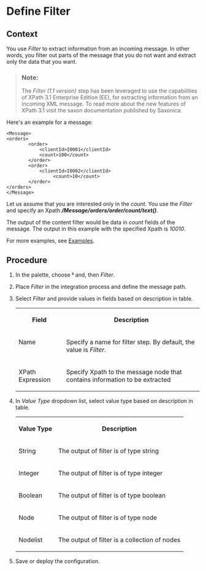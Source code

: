 <!-- loio733f8dceaf094a8bb8afa2628285f64e -->

<link rel="stylesheet" type="text/css" href="../css/sap-icons.css"/>

# Define Filter



## Context

You use *Filter* to extract information from an incoming message. In other words, you filter out parts of the message that you do not want and extract only the data that you want.

> ### Note:  
> The *Filter \(1.1 version\)* step has been leveraged to use the capabilities of XPath 3.1 Enterprise Edition \(EE\), for extracting information from an incoming XML message. To read more about the new features of XPath 3.1 visit the saxon documentation published by Saxonica.

Here's an example for a message:

```
<Message>
<orders>
		<order>
			<clientId>I0001</clientId>
			<count>100</count>
		</order>
		<order>
			<clientId>I0002</clientId>
		     	 <count>10</count>
		</order>
</orders>
</Message>
```

Let us assume that you are interested only in the *count*. You use the *Filter* and specify an Xpath ***/Message/orders/order/count/text\(\)***.

The output of the content filter would be data in *count* fields of the message. The output in this example with the specified Xpath is *10010*.

For more examples, see [Examples](examples-eb2e601.md).



## Procedure

1.  In the palette, choose <span class="SAP-icons"></span> and, then *Filter*.

2.  Place *Filter* in the integration process and define the message path.

3.  Select *Filter* and provide values in fields based on description in table.


    <table>
    <tr>
    <th valign="top">

    Field


    
    </th>
    <th valign="top">

    Description


    
    </th>
    </tr>
    <tr>
    <td valign="top">

    Name


    
    </td>
    <td valign="top">

    Specify a name for filter step. By default, the value is *Filter*.


    
    </td>
    </tr>
    <tr>
    <td valign="top">

    XPath Expression


    
    </td>
    <td valign="top">

    Specify Xpath to the message node that contains information to be extracted


    
    </td>
    </tr>
    </table>
    
4.  In *Value Type* dropdown list, select value type based on description in table.


    <table>
    <tr>
    <th valign="top">

    Value Type


    
    </th>
    <th valign="top">

    Description


    
    </th>
    </tr>
    <tr>
    <td valign="top">

    String


    
    </td>
    <td valign="top">

    The output of filter is of type string


    
    </td>
    </tr>
    <tr>
    <td valign="top">

    Integer


    
    </td>
    <td valign="top">

    The output of filter is of type integer


    
    </td>
    </tr>
    <tr>
    <td valign="top">

    Boolean


    
    </td>
    <td valign="top">

    The output of filter is of type boolean


    
    </td>
    </tr>
    <tr>
    <td valign="top">

    Node


    
    </td>
    <td valign="top">

    The output of filter is of type node


    
    </td>
    </tr>
    <tr>
    <td valign="top">

    Nodelist


    
    </td>
    <td valign="top">

    The output of filter is a collection of nodes


    
    </td>
    </tr>
    </table>
    
5.  Save or deploy the configuration.


